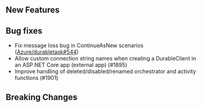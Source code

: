 ## New Features

## Bug fixes

* Fix message loss bug in ContinueAsNew scenarios ([Azure/durabletask#544](https://github.com/Azure/durabletask/pull/544))
* Allow custom connection string names when creating a DurableClient in an ASP.NET Core app (external app) (#1895)
* Improve handling of deleted/disabled/renamed orchestrator and activity functions (#1901)

## Breaking Changes